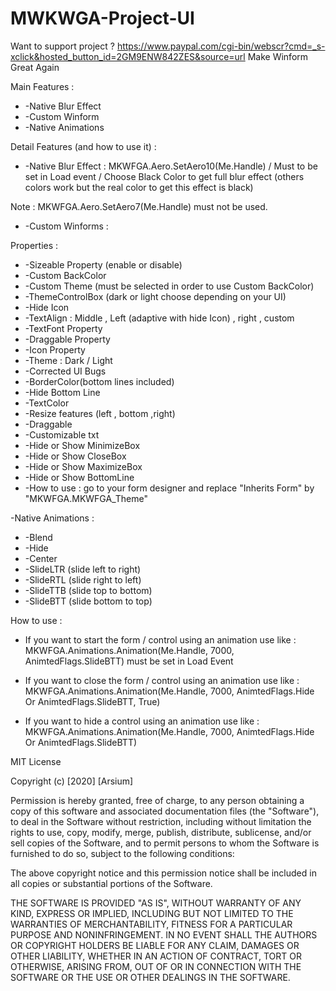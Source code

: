# MWKWGA-Project-UI 
Want to support project ? https://www.paypal.com/cgi-bin/webscr?cmd=_s-xclick&hosted_button_id=2GM9ENW842ZES&source=url
Make Winform Great Again

Main Features :

* -Native Blur Effect
* -Custom Winform
* -Native Animations

Detail Features (and how to use it) :

* -Native Blur Effect : MKWFGA.Aero.SetAero10(Me.Handle) / Must to be set in Load event / Choose Black Color to get full blur effect (others colors work but the real color to get this effect is black)

Note : MKWFGA.Aero.SetAero7(Me.Handle) must not be used.

* -Custom Winforms :

Properties :
* -Sizeable Property (enable or disable)
* -Custom BackColor
* -Custom Theme (must be selected in order to use Custom BackColor)
* -ThemeControlBox (dark or light choose depending on your UI)
* -Hide Icon
* -TextAlign : Middle , Left (adaptive with hide Icon) , right , custom
* -TextFont Property
* -Draggable Property
* -Icon Property
* -Theme : Dark / Light
* -Corrected UI Bugs
* -BorderColor(bottom lines included)
* -Hide Bottom Line
* -TextColor
* -Resize features (left , bottom ,right)
* -Draggable
* -Customizable txt
* -Hide or Show MinimizeBox
* -Hide or Show CloseBox
* -Hide or Show MaximizeBox
* -Hide or Show BottomLine
* -How to use : go to your form designer and replace "Inherits Form" by "MKWFGA.MKWFGA_Theme"

-Native Animations :

* -Blend
* -Hide
* -Center
* -SlideLTR (slide left to right)
* -SlideRTL (slide right to left)
* -SlideTTB (slide top to bottom)
* -SlideBTT (slide bottom to top)

How to use :

* If you want to start the form / control using an animation use like : MKWFGA.Animations.Animation(Me.Handle, 7000, AnimtedFlags.SlideBTT) must be set in Load Event

* If you want to close the form / control using an animation use like : MKWFGA.Animations.Animation(Me.Handle, 7000, AnimtedFlags.Hide Or AnimtedFlags.SlideBTT, True)

* If you want to hide a control using an animation use like : MKWFGA.Animations.Animation(Me.Handle, 7000, AnimtedFlags.Hide Or AnimtedFlags.SlideBTT)



MIT License

Copyright (c) [2020] [Arsium]

Permission is hereby granted, free of charge, to any person obtaining a copy of this software and associated documentation files (the "Software"), to deal in the Software without restriction, including without limitation the rights to use, copy, modify, merge, publish, distribute, sublicense, and/or sell copies of the Software, and to permit persons to whom the Software is furnished to do so, subject to the following conditions:

The above copyright notice and this permission notice shall be included in all copies or substantial portions of the Software.

THE SOFTWARE IS PROVIDED "AS IS", WITHOUT WARRANTY OF ANY KIND, EXPRESS OR IMPLIED, INCLUDING BUT NOT LIMITED TO THE WARRANTIES OF MERCHANTABILITY, FITNESS FOR A PARTICULAR PURPOSE AND NONINFRINGEMENT. IN NO EVENT SHALL THE AUTHORS OR COPYRIGHT HOLDERS BE LIABLE FOR ANY CLAIM, DAMAGES OR OTHER LIABILITY, WHETHER IN AN ACTION OF CONTRACT, TORT OR OTHERWISE, ARISING FROM, OUT OF OR IN CONNECTION WITH THE SOFTWARE OR THE USE OR OTHER DEALINGS IN THE SOFTWARE.
